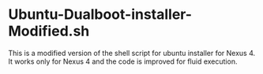Ubuntu-Dualboot-installer-Modified.sh
=====================================

This is a modified version of the shell script for ubuntu installer for Nexus 4. It works only for Nexus 4 and the code is improved for fluid execution.
